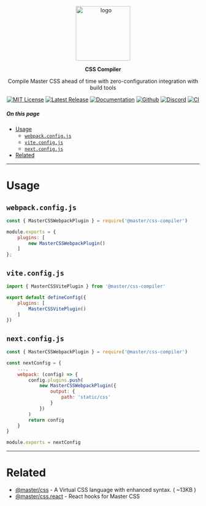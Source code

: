 <br><br>
<div align="center">

<p align="center">
    <img src="https://raw.githubusercontent.com/master-co/package/document/images/logo-and-text.svg" alt="logo" width="142">
</p>
<p align="center">
    <b><!-- name -->CSS Compiler<!----></b>
</p>
<p align="center"><!-- package.description -->Compile Master CSS ahead of time with zero-configuration integration with build tools<!----></p>

[![MIT License](https://flat.badgen.net/github/license/master-co/css?color=yellow)](https://github.com/master-co/css-compiler/blob/main/LICENSE)
[![Latest Release](https://flat.badgen.net/npm/v/@master/css-compiler?icon=npm&label&color=yellow)](https://www.npmjs.com/package/@master/css-compiler)
[![Documentation](https://flat.badgen.net/badge/icon/Documentation?icon=awesome&label&color=yellow)](https://css.master.co)
[![Github](https://flat.badgen.net/badge/icon/master-co%2Fcss-compiler?icon=github&label&color=yellow)](https://github.com/master-co/css)
[![Discord](https://flat.badgen.net/badge/icon/discord?icon=discord&label&color=yellow)](https://discord.gg/sZNKpAAAw6)
[![CI](https://flat.badgen.net/github/status/master-co/css-compiler/main/ci/circleci?icon=circleci)](https://circleci.com/gh/master-co/workflows/css-compiler/tree/main)

</div>

##### On this page

- [Usage](#usage)
  - [`webpack.config.js`](#webpackconfigjs)
  - [`vite.config.js`](#viteconfigjs)
  - [`next.config.js`](#nextconfigjs)
- [Related](#related)

---

# Usage

## `webpack.config.js`
```js
const { MasterCSSWebpackPlugin } = require('@master/css-compiler')

module.exports = {
    plugins: [
        new MasterCSSWebpackPlugin()
    ]
};
```

## `vite.config.js`
```js
import { MasterCSSVitePlugin } from '@master/css-compiler'

export default defineConfig({
    plugins: [
        MasterCSSVitePlugin()
    ]
})
```

## `next.config.js`
```js
const { MasterCSSWebpackPlugin } = require('@master/css-compiler')

const nextConfig = {
    ...,
    webpack: (config) => {
        config.plugins.push(
            new MasterCSSWebpackPlugin({
                output: {
                    path: 'static/css'
                }
            })
        )
        return config
    }
}

module.exports = nextConfig
```

---

# Related
- [@master/css](https://github.com/master-co/css) - A Virtual CSS language with enhanced syntax. ( ~13KB )
- [@master/css.react](https://github.com/master-co/css.react) - React hooks for Master CSS